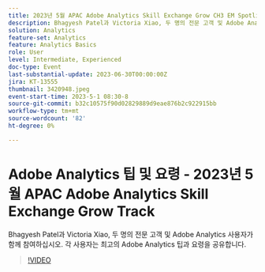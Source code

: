 ```yaml
---
title: 2023년 5월 APAC Adobe Analytics Skill Exchange Grow CH3 EM Spotlight - Analytics 팁 및 요령
description: Bhagyesh Patel과 Victoria Xiao, 두 명의 전문 고객 및 Adobe Analytics 사용자가 함께 참여하십시오. 각 사용자는 최고의 Adobe Analytics 팁과 요령을 공유합니다.
solution: Analytics
feature-set: Analytics
feature: Analytics Basics
role: User
level: Intermediate, Experienced
doc-type: Event
last-substantial-update: 2023-06-30T00:00:00Z
jira: KT-13555
thumbnail: 3420948.jpeg
event-start-time: 2023-5-1 08:30-8
source-git-commit: b32c10575f90d02829889d9eae876b2c922915bb
workflow-type: tm+mt
source-wordcount: '82'
ht-degree: 0%

---
```



# Adobe Analytics 팁 및 요령 - 2023년 5월 APAC Adobe Analytics Skill Exchange Grow Track

Bhagyesh Patel과 Victoria Xiao, 두 명의 전문 고객 및 Adobe Analytics 사용자가 함께 참여하십시오. 각 사용자는 최고의 Adobe Analytics 팁과 요령을 공유합니다.

>[!VIDEO](https://video.tv.adobe.com/v/3420948/?learn=on)
